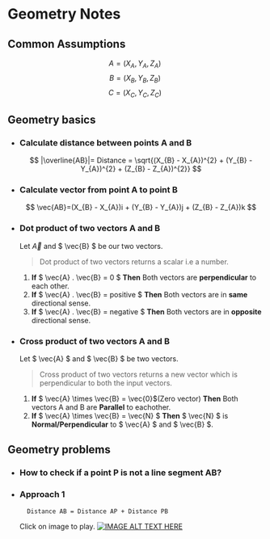 # Geometry Notes

## Common Assumptions

$$ A = (X_{A} , Y_{A}, Z_{A}) $$
$$ B = (X_{B} , Y_{B}, Z_{B}) $$
$$ C = (X_{C} , Y_{C}, Z_{C}) $$

## Geometry basics

* ### Calculate distance between points A and B

    $$
        |\overline{AB}|= Distance = \sqrt{(X_{B} - X_{A})^{2} + (Y_{B} - Y_{A})^{2} + (Z_{B} - Z_{A})^{2}}
    $$

* ### Calculate vector from point A to point B

    $$
        \vec{AB}=(X_{B} - X_{A})i + (Y_{B} - Y_{A})j + (Z_{B} - Z_{A})k
    $$

* ### Dot product of two vectors A and B

    Let $`\vec{A}`$ and $ \vec{B} $ be our two vectors.

    >Dot product of two vectors returns a scalar i.e a number.

    1. **If** $ \vec{A} . \vec{B} = 0 $ **Then** Both vectors are **perpendicular** to each other.
    2. **If** $ \vec{A} . \vec{B} = positive $ **Then** Both vectors are in **same** directional sense.
    3. **If** $ \vec{A} . \vec{B} = negative $ **Then** Both vectors are in **opposite** directional sense.

* ### Cross product of two vectors A and B

    Let $ \vec{A} $ and $ \vec{B} $ be two vectors.
    >Cross product of two vectors returns a new vector which is perpendicular to both the input vectors.

    1. **If** $ \vec{A} \times \vec{B} = \vec{0}$(Zero vector)  **Then** Both vectors A and B are **Parallel** to eachother.
    2. **If** $ \vec{A} \times \vec{B} = \vec{N} $ **Then** $ \vec{N} $ is **Normal/Perpendicular** to $ \vec{A} $ and $ \vec{B} $.

## Geometry problems

* ### How to check if a point P is not a line segment AB?

* ### Approach 1

        Distance AB = Distance AP + Distance PB

    Click on image to play.
    [![IMAGE ALT TEXT HERE](https://i.ytimg.com/vi/rOoPLrGnizY/hq720.jpg?sqp=-oaymwEcCNAFEJQDSFXyq4qpAw4IARUAAIhCGAFwAcABBg==&rs=AOn4CLDb8G9QaPU-PGW3uGSBAyMNeHxnQw)](https://youtu.be/rOoPLrGnizY?si=pi2m3fnxqjqahNw5&t=74)
